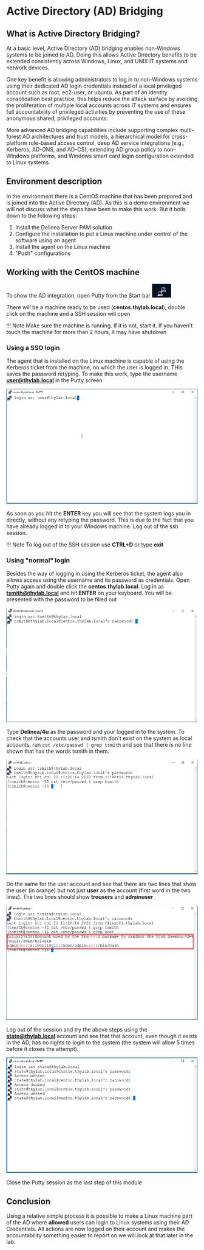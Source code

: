 # Active Directory (AD) Bridging

## What is Active Directory Bridging?
At a basic level, Active Directory (AD) bridging enables non-Windows systems to be joined to AD. Doing this allows Active Directory benefits to be extended consistently across Windows, Linux, and UNIX IT systems and network devices.

One key benefit is allowing administrators to log in to non-Windows systems using their dedicated AD login credentials instead of a local privileged account such as root, ec2-user, or ubuntu. As part of an identity consolidation best practice, this helps reduce the attack surface by avoiding the proliferation of multiple local accounts across IT systems and ensures full accountability of privileged activities by preventing the use of these anonymous shared, privileged accounts.

More advanced AD bridging capabilities include supporting complex multi-forest AD architectures and trust models, a hierarchical model for cross-platform role-based access control, deep AD service integrations (e.g., Kerberos, AD-DNS, and AD-CS), extending AD group policy to non-Windows platforms, and Windows smart card login configuration extended to Linux systems.

## Environment description

In the environment there is a CentOS machine that has been prepared and is joined into the Active Directory (AD). As this is a demo environment we will not discuss what the steps have been to make this work. But it boils down to the following steps:
1. Install the Delinea Server PAM solution
2. Configure the installation to put a Linux machine under control of the software using an agent
3. Install the agent on the Linux machine
4. "Push" configurations

## Working with the CentOS machine

To show the AD integration, open Putty from the Start bar ![server PAM](images/lab001.png)

There will be a machine ready to be used (**centos.thylab.local**), double click on the machine and a SSH session will open 

!!! Note
    Make sure the machine is running. If it is not, start it. If you haven't touch the machine for more than 2 hours, it may have shutdown


### Using a SSO login

The agent that is installed on the Linux machine is capable of using the Kerberos ticket from the machine, on which the user is logged in. THis saves the password retyping. To make this work, type the username **user@thylab.local** in the Putty screen

![server PAM](images/lab002.png)

As soon as you hit the **ENTER** key you will see that the system logs you in directly, without any retyping the password. This is due to the fact that you have already logged in to your WIndows machine. Log out of the ssh session.

!!! Note
    To log out of the SSH session use **CTRL+D** or type **exit**


### Using "normal" login

Besides the way of logging in using the Kerberos ticket, the agent also allows access using the username and its password as credentials. Open Putty again and double click the **centos.thylab.local**. Log in as **tsmith@thylab.local** and hit **ENTER** on your keyboard. You will be presented with the password to be filled out

![server PAM](images/lab003.png)

Type **Delinea/4u** as the password and your logged in to the system. To check that the accounts user and tsmith don't exist on the system as local accounts, run ``cat /etc/passwd | grep tsmith`` and see that there is no line shown that has the words tsmith in them.

![server PAM](images/lab004.png)

Do the same for the user account and see that there are two lines that show the user (in orange) but not just **user** as the account (first word in the two lines). The two lines should show **trousers** and **adminuser**

![server PAM](images/lab005.png)

Log out of the session and try the above steps using the **state@thylab.local** account and see that that account, even though it exists in the AD, has no rights to login to the system (the system will allow 5 times before it closes the attempt). 

![server PAM](images/lab006.png)

Close the Putty session as the last step of this module

## Conclusion

Using a relative simple process it is possible to make a Linux machine part of the AD where **allowed** users can login to Linux systems using their AD Credentials. All actions are now logged on their account and makes the accountability something easier to report on we will look at that later in the lab.


